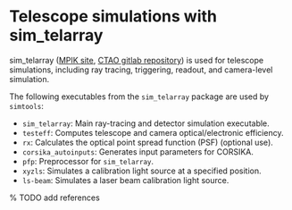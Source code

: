 # Telescope simulations with sim_telarray

sim_telarray ([MPIK site](https://www.mpi-hd.mpg.de/hfm/~bernlohr/sim_telarray), [CTAO gitlab repository](https://gitlab.cta-observatory.org/Konrad.Bernloehr/sim_telarray)) is used for telescope simulations, including ray tracing, triggering, readout, and camera-level simulation.

The following executables from the `sim_telarray` package are used by `simtools`:

- `sim_telarray`: Main ray-tracing and detector simulation executable.
- `testeff`: Computes telescope and camera optical/electronic efficiency.
- `rx`: Calculates the optical point spread function (PSF) (optional use).
- `corsika_autoinputs`: Generates input parameters for CORSIKA.
- `pfp`: Preprocessor for `sim_telarray`.
- `xyzls`: Simulates a calibration light source at a specified position.
- `ls-beam`: Simulates a laser beam calibration light source.

% TODO add references

